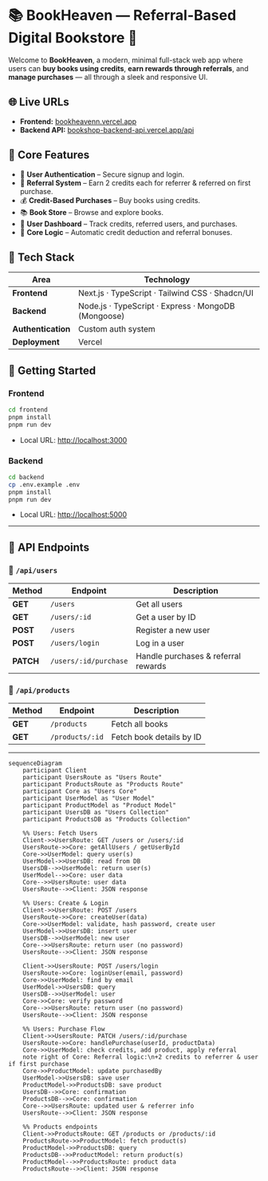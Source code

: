 # 📚 **BookHeaven — Referral-Based Digital Bookstore** 🚀

Welcome to **BookHeaven**, a modern, minimal full-stack web app where users can **buy books using credits**, **earn rewards through referrals**, and **manage purchases** — all through a sleek and responsive UI.

## 🌐 Live URLs
- **Frontend:** [bookheavenn.vercel.app](https://bookheavenn.vercel.app)
- **Backend API:** [bookshop-backend-api.vercel.app/api](https://bookshop-backend-api.vercel.app/api)  

## 🔑 **Core Features**
- 👤 **User Authentication** – Secure signup and login.
- 🎁 **Referral System** – Earn 2 credits each for referrer & referred on first purchase.
- 💰 **Credit-Based Purchases** – Buy books using credits.
- 📚 **Book Store** – Browse and explore books.
- 🧾 **User Dashboard** – Track credits, referred users, and purchases.
- 🧠 **Core Logic** – Automatic credit deduction and referral bonuses.

## 🧩 **Tech Stack**
| Area               | Technology                                          |
| ------------------ | --------------------------------------------------- |
| **Frontend**       | Next.js · TypeScript · Tailwind CSS · Shadcn/UI     |
| **Backend**        | Node.js · TypeScript · Express · MongoDB (Mongoose) |
| **Authentication** | Custom auth system                                  |
| **Deployment**     | Vercel                                              |

## 🚀 **Getting Started**
### Frontend
```bash
cd frontend
pnpm install
pnpm run dev
````

* Local URL: [http://localhost:3000](http://localhost:3000)

### Backend

```bash
cd backend
cp .env.example .env
pnpm install
pnpm run dev
```

* Local URL: [http://localhost:5000](http://localhost:5000)

---

## 🔗 **API Endpoints**

### 👤 `/api/users`

| Method    | Endpoint              | Description                         |
| --------- | --------------------- | ----------------------------------- |
| **GET**   | `/users`              | Get all users                       |
| **GET**   | `/users/:id`          | Get a user by ID                    |
| **POST**  | `/users`              | Register a new user                 |
| **POST**  | `/users/login`        | Log in a user                       |
| **PATCH** | `/users/:id/purchase` | Handle purchases & referral rewards |

### 📘 `/api/products`

| Method  | Endpoint        | Description              |
| ------- | --------------- | ------------------------ |
| **GET** | `/products`     | Fetch all books          |
| **GET** | `/products/:id` | Fetch book details by ID |

---

```mermaid
sequenceDiagram
    participant Client
    participant UsersRoute as "Users Route"
    participant ProductsRoute as "Products Route"
    participant Core as "Users Core"
    participant UserModel as "User Model"
    participant ProductModel as "Product Model"
    participant UsersDB as "Users Collection"
    participant ProductsDB as "Products Collection"

    %% Users: Fetch Users
    Client->>UsersRoute: GET /users or /users/:id
    UsersRoute->>Core: getAllUsers / getUserById
    Core->>UserModel: query user(s)
    UserModel->>UsersDB: read from DB
    UsersDB-->>UserModel: return user(s)
    UserModel-->>Core: user data
    Core-->>UsersRoute: user data
    UsersRoute-->>Client: JSON response

    %% Users: Create & Login
    Client->>UsersRoute: POST /users
    UsersRoute->>Core: createUser(data)
    Core->>UserModel: validate, hash password, create user
    UserModel->>UsersDB: insert user
    UsersDB-->>UserModel: new user
    Core-->>UsersRoute: return user (no password)
    UsersRoute-->>Client: JSON response

    Client->>UsersRoute: POST /users/login
    UsersRoute->>Core: loginUser(email, password)
    Core->>UserModel: find by email
    UserModel->>UsersDB: query
    UsersDB-->>UserModel: user
    Core->>Core: verify password
    Core-->>UsersRoute: return user (no password)
    UsersRoute-->>Client: JSON response

    %% Users: Purchase Flow
    Client->>UsersRoute: PATCH /users/:id/purchase
    UsersRoute->>Core: handlePurchase(userId, productData)
    Core->>UserModel: check credits, add product, apply referral
    note right of Core: Referral logic:\n+2 credits to referrer & user if first purchase
    Core->>ProductModel: update purchasedBy
    UserModel->>UsersDB: save user
    ProductModel->>ProductsDB: save product
    UsersDB-->>Core: confirmation
    ProductsDB-->>Core: confirmation
    Core-->>UsersRoute: updated user & referrer info
    UsersRoute-->>Client: JSON response

    %% Products endpoints
    Client->>ProductsRoute: GET /products or /products/:id
    ProductsRoute->>ProductModel: fetch product(s)
    ProductModel->>ProductsDB: query
    ProductsDB-->>ProductModel: return product(s)
    ProductModel-->>ProductsRoute: product data
    ProductsRoute-->>Client: JSON response
```
